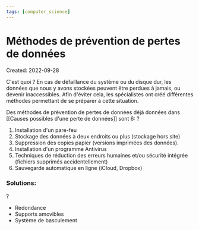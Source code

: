 ```yaml
---
tags: [computer_science]
---
```

# Méthodes de prévention de pertes de données
Created: 2022-09-28

C'est quoi
?
En cas de défaillance du système ou du disque dur, les données que nous y avons stockées peuvent être perdues à jamais, ou devenir inaccessibles.
Afin d'éviter cela, les spécialistes ont créé différentes méthodes permettant de se préparer à cette situation.
<!--SR:!2022-10-10,7,230-->

Des méthodes de prévention de pertes de données déjà données dans [[Causes possibles d'une perte de données]] sont 6:
?
1. Installation d'un pare-feu
2. Stockage des données à deux endroits ou plus (stockage hors site)
3. Suppression des copies papier (versions imprimées des données).
4. Installation d'un programme Antivirus
5. Techniques de réduction des erreurs humaines et/ou sécurité intégrée (fichiers supprimés accidentellement)
6. Sauvegarde automatique en ligne (iCIoud, Dropbox)
<!--SR:!2022-10-11,8,228-->

### Solutions:
?
- Redondance
- Supports amovibles
- Système de basculement
<!--SR:!2022-10-05,1,225-->
